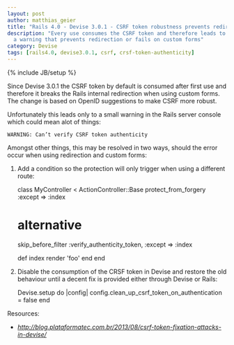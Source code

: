 ```yaml
---
layout: post
author: matthias_geier
title: "Rails 4.0 - Devise 3.0.1 - CSRF token robustness prevents redirection"
description: "Every use consumes the CSRF token and therefore leads to
  a warning that prevents redirection or fails on custom forms"
category: Devise
tags: [rails4.0, devise3.0.1, csrf, crsf-token-authenticity]
---
```

{% include JB/setup %}

Since Devise 3.0.1 the CSRF token by default is consumed after first use
and therefore it breaks the Rails internal redirection when using custom
forms. The change is based on OpenID suggestions to make CSRF more robust.

Unfortunately this leads only to a small warning in the Rails server
console which could mean alot of things:

    WARNING: Can’t verify CSRF token authenticity

Amongst other things, this may be resolved in two ways, should the error
occur when using redirection and custom forms:

1) Add a condition so the protection will only trigger when using a different
route:

    class MyController < ActionController::Base
      protect_from_forgery :except => :index

      # alternative
      skip_before_filter :verify_authenticity_token, :except => :index

      def index
        render 'foo'
      end
    end

2) Disable the consumption of the CRSF token in Devise and restore the old
behaviour until a decent fix is provided either through Devise or Rails:

    Devise.setup do |config|
      config.clean_up_csrf_token_on_authentication = false
    end

Resources:
- *http://blog.plataformatec.com.br/2013/08/csrf-token-fixation-attacks-in-devise/*
